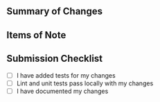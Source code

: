 <!--
Thank you for your pull request. Before proceeding, please review the requirements below and make sure to apply relevant labels and select appropriate reviewers.

Bug fixes and new features should include tests and documentation.

-->

## Summary of Changes
<!--
Briefly summarise your changes and reference any relevant issues.
-->

## Items of Note
<!--
Document anything here that you think is important or would be of specific interest to the reviewers.
-->

## Submission Checklist
<!--
Place an x in the appropriate boxes and remove items that are not applicable.
-->
- [ ] I have added tests for my changes
- [ ] Lint and unit tests pass locally with my changes
- [ ] I have documented my changes
